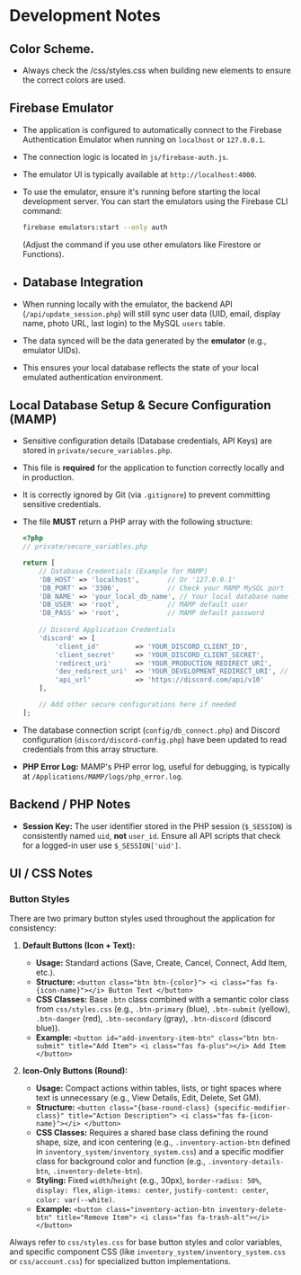 # Development Notes

## Color Scheme. 

- Always check the /css/styles.css when building new elements to ensure the correct colors are used.

## Firebase Emulator

- The application is configured to automatically connect to the Firebase Authentication Emulator when running on `localhost` or `127.0.0.1`.
- The connection logic is located in `js/firebase-auth.js`.
- The emulator UI is typically available at `http://localhost:4000`.
- To use the emulator, ensure it's running before starting the local development server. You can start the emulators using the Firebase CLI command:

  ```bash
  firebase emulators:start --only auth
  ```

  (Adjust the command if you use other emulators like Firestore or Functions).

- ## Database Integration

- When running locally with the emulator, the backend API (`/api/update_session.php`) will still sync user data (UID, email, display name, photo URL, last login) to the MySQL `users` table.
- The data synced will be the data generated by the **emulator** (e.g., emulator UIDs).
- This ensures your local database reflects the state of your local emulated authentication environment. 

## Local Database Setup & Secure Configuration (MAMP)

- Sensitive configuration details (Database credentials, API Keys) are stored in `private/secure_variables.php`.
- This file is **required** for the application to function correctly locally and in production.
- It is correctly ignored by Git (via `.gitignore`) to prevent committing sensitive credentials.
- The file **MUST** return a PHP array with the following structure:

  ```php
  <?php
  // private/secure_variables.php
  
  return [
      // Database Credentials (Example for MAMP)
      'DB_HOST' => 'localhost',       // Or '127.0.0.1'
      'DB_PORT' => '3306',            // Check your MAMP MySQL port
      'DB_NAME' => 'your_local_db_name', // Your local database name
      'DB_USER' => 'root',            // MAMP default user
      'DB_PASS' => 'root',            // MAMP default password
      
      // Discord Application Credentials
      'discord' => [
          'client_id'         => 'YOUR_DISCORD_CLIENT_ID',
          'client_secret'     => 'YOUR_DISCORD_CLIENT_SECRET',
          'redirect_uri'      => 'YOUR_PRODUCTION_REDIRECT_URI',
          'dev_redirect_uri'  => 'YOUR_DEVELOPMENT_REDIRECT_URI', // e.g., http://localhost:8888/discord/discord-callback.php
          'api_url'           => 'https://discord.com/api/v10' 
      ],
  
      // Add other secure configurations here if needed
  ];
  ```

- The database connection script (`config/db_connect.php`) and Discord configuration (`discord/discord-config.php`) have been updated to read credentials from this array structure.
- **PHP Error Log:** MAMP's PHP error log, useful for debugging, is typically at `/Applications/MAMP/logs/php_error.log`.

## Backend / PHP Notes

- **Session Key:** The user identifier stored in the PHP session (`$_SESSION`) is consistently named `uid`, **not** `user_id`. Ensure all API scripts that check for a logged-in user use `$_SESSION['uid']`.

## UI / CSS Notes

### Button Styles

There are two primary button styles used throughout the application for consistency:

1.  **Default Buttons (Icon + Text):**
    *   **Usage:** Standard actions (Save, Create, Cancel, Connect, Add Item, etc.).
    *   **Structure:** `<button class="btn btn-{color}"> <i class="fas fa-{icon-name}"></i> Button Text </button>`
    *   **CSS Classes:** Base `.btn` class combined with a semantic color class from `css/styles.css` (e.g., `.btn-primary` (blue), `.btn-submit` (yellow), `.btn-danger` (red), `.btn-secondary` (gray), `.btn-discord` (discord blue)).
    *   **Example:** `<button id="add-inventory-item-btn" class="btn btn-submit" title="Add Item"> <i class="fas fa-plus"></i> Add Item </button>`

2.  **Icon-Only Buttons (Round):**
    *   **Usage:** Compact actions within tables, lists, or tight spaces where text is unnecessary (e.g., View Details, Edit, Delete, Set GM).
    *   **Structure:** `<button class="{base-round-class} {specific-modifier-class}" title="Action Description"> <i class="fas fa-{icon-name}"></i> </button>`
    *   **CSS Classes:** Requires a shared base class defining the round shape, size, and icon centering (e.g., `.inventory-action-btn` defined in `inventory_system/inventory_system.css`) and a specific modifier class for background color and function (e.g., `.inventory-details-btn`, `.inventory-delete-btn`).
    *   **Styling:** Fixed `width`/`height` (e.g., 30px), `border-radius: 50%`, `display: flex`, `align-items: center`, `justify-content: center`, `color: var(--white)`.
    *   **Example:** `<button class="inventory-action-btn inventory-delete-btn" title="Remove Item"> <i class="fas fa-trash-alt"></i> </button>`

Always refer to `css/styles.css` for base button styles and color variables, and specific component CSS (like `inventory_system/inventory_system.css` or `css/account.css`) for specialized button implementations. 